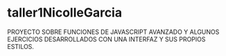 # taller1NicolleGarcia
PROYECTO SOBRE FUNCIONES DE JAVASCRIPT AVANZADO Y ALGUNOS EJERCICIOS DESARROLLADOS CON UNA INTERFAZ Y SUS PROPIOS ESTILOS.
